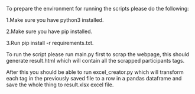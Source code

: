To prepare the environment for running the scripts please do the following:

1.Make sure you have python3 installed.

2.Make sure you have pip installed.

3.Run pip install -r requirements.txt.

To run the script please run main.py first to scrap the webpage, this should generate result.html which will contain all
the scrapped participants tags.

After this you should be able to run excel_creator.py which will transform each tag in the previously saved file to a
row in a pandas dataframe and save the whole thing to result.xlsx excel file.